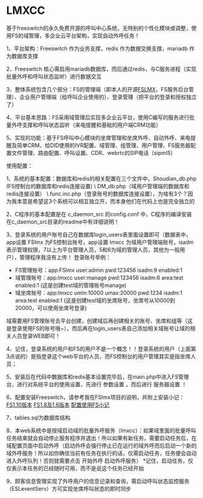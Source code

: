 # LMXCC
基于freeswitch的永久免费开源的呼叫中心系统，无特别的个性化模块或调整，使用FS的域管理，多企业云平台架构，实现自动外呼任务！

1、平台架构：Freeswitch 作为业务支撑，redis 作为数据交换支撑，mariadb 作为数据库支撑

2、Freeswitch 核心需启用mariadb数据库，而后通过redis，与C服务进程（实现批量外呼和呼叫状态监听）进行数据交互

3、整体系统包含几个部分：FS的管理端（即本人的开源[FSLMX](https://github.com/flymote/FSlmx)，FS服务后台管理）、企业用户管理端（给呼叫企业使用的）、登录管理（把平台的登录和授权独立了）

4、平台基本思路：FS采用域管理后实现多企业云平台，使用C编写的服务进行批量外呼支撑和呼叫状态监听（来电提醒和基础的用户端CRM功能）

5、实现的功能：基于FS呼叫中心模块的坐席管理和坐席外呼、自动外呼、来电提醒及简单CRM、给DID使用的IVR配置、域管理、组管理、用户管理、FS服务器配置文件管理、路由配置、呼叫设置、CDR、webrtc的SIP电话（sipml5）

使用配置：

1、系统的基本配置：数据库和redis的相关配置在三个文件中，Shoudian_db.php (FS控制台的数据库和redis连接设置) \ DM_db.php（域用户管理端的数据库和redis连接设置） \ func.inc.php（登录账号的数据库连接设置），为啥有3个？因为我本意是希望这3个系统可以相互独立开，而本身他们在代码上也是完全独立的

2、C程序的基本配置是在 c_daemon_src 的config.conf 中，C程序的编译安装在c_daemon_src目录的readme中有详细说明！

3、登录系统的用户账号自己在数据库login_users表里面设置即可（数据表中，app设置 FSlmx 为FS控制台账号，app设置 lmxcc 为域用户管理端账号，isadm表示管理权限，7以上为平台管理人员，5和6为域的管理人员，其他为一般用户），管理程序我没有上传！
登录账号举例：
* FS管理账号：app:FSlmx user:admin pwd:123456 isadm:9 enabled:1  
* 域管理账号：app:lmxcc user:manage pwd:123456 isadm:6 area:test enabled:1 (这是创建test域的管理账号manage)
* 域坐席账号：app:lmxcc umin:10000 umax:20000 pwd:1234 isadm:1 area:test enabled:1 (这是创建test域的坐席账号，坐席号从10000到20000，可以使用坐席号登录)

域需要用FS管理账号去平台创建，创建域后再创建相关的账号、坐席和组等（这是登录使用FS的账号哦~），而后再在login_users表自己添加相关域账号让域的相关人员登录WEB即可！

4、记住，登录系统的用户和FS的用户不是一个概念！！登录系统的用户（上面第3点说的）是指登录这个web平台的人员，而FS控制台的用户管理其实是指坐席人员；

5、安装后在代码中数据库和redis基本设置完毕后，在main.php中进入FS管理台，进行对系统平台的使用设置，先进行 参数设置 ，而后进行 服务器设置 ！

6、配置安装Freeswitch，请参考我在FSlmx项目的说明，并附上安装小记： [FS1.10版本](https://blog.csdn.net/onebird_lmx/article/details/107353334)  [FS1.8及1.6版本](https://blog.csdn.net/onebird_lmx/article/details/107353692)  [配置使用FS小记](https://blog.csdn.net/onebird_lmx/article/details/107354258)

7、tables.sql为数据库结构

8、本web系统中是按域启动域的批量外呼服务（lmxcc）：如果域里面的批量呼叫任务结束就会自动停止服务程序并退出！所以如果有新任务，需要启动任务后，在域配置页面中启动外呼（启动外呼会强行停止已在运行的域外呼而后启动一个新的域外呼服务！所以如你确信当前有任务在执行的话，仅需启动任务，任务便会自动进入外呼队列！否则就需要点击 开始外呼 启动外呼服务）
*记住，启动任务，仅仅表示本任务的已经随时可用，而不是说这个任务已经开始

9、顾客信息管理实现了外呼用户的信息记录和查询，需启动呼叫状态监控服务（ESLeventServ）方可实现坐席呼叫状态的即时同步

